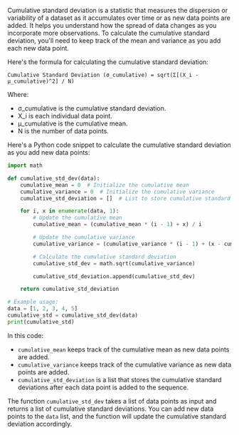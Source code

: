 Cumulative standard deviation is a statistic that measures the dispersion or variability of a dataset as it accumulates over time or as new data points are added. It helps you understand how the spread of data changes as you incorporate more observations. To calculate the cumulative standard deviation, you'll need to keep track of the mean and variance as you add each new data point.

Here's the formula for calculating the cumulative standard deviation:

```
Cumulative Standard Deviation (σ_cumulative) = sqrt(Σ[(X_i - μ_cumulative)^2] / N)
```

Where:
- σ_cumulative is the cumulative standard deviation.
- X_i is each individual data point.
- μ_cumulative is the cumulative mean.
- N is the number of data points.

Here's a Python code snippet to calculate the cumulative standard deviation as you add new data points:

```python
import math

def cumulative_std_dev(data):
    cumulative_mean = 0  # Initialize the cumulative mean
    cumulative_variance = 0  # Initialize the cumulative variance
    cumulative_std_deviation = []  # List to store cumulative standard deviations

    for i, x in enumerate(data, 1):
        # Update the cumulative mean
        cumulative_mean = (cumulative_mean * (i - 1) + x) / i

        # Update the cumulative variance
        cumulative_variance = (cumulative_variance * (i - 1) + (x - cumulative_mean) ** 2) / i

        # Calculate the cumulative standard deviation
        cumulative_std_dev = math.sqrt(cumulative_variance)

        cumulative_std_deviation.append(cumulative_std_dev)

    return cumulative_std_deviation

# Example usage:
data = [1, 2, 3, 4, 5]
cumulative_std = cumulative_std_dev(data)
print(cumulative_std)
```

In this code:

- `cumulative_mean` keeps track of the cumulative mean as new data points are added.
- `cumulative_variance` keeps track of the cumulative variance as new data points are added.
- `cumulative_std_deviation` is a list that stores the cumulative standard deviations after each data point is added to the sequence.

The function `cumulative_std_dev` takes a list of data points as input and returns a list of cumulative standard deviations. You can add new data points to the `data` list, and the function will update the cumulative standard deviation accordingly.
